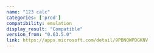```yaml
---
name: "123 calc"
categories: ['prod']
compatibility: emulation
display_result: "Compatible"
version_from: "0.63.5.0"
link: https://apps.microsoft.com/detail/9PBNQWPDGKNV
---
```

